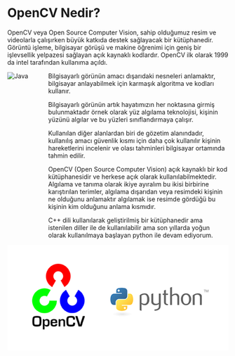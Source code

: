 # OpenCV Nedir?
OpenCV veya Open Source Computer Vision, sahip olduğumuz resim ve videolarla çalışırken büyük katkıda destek sağlayacak bir kütüphanedir. Görüntü işleme, bilgisayar görüşü ve makine öğrenimi için geniş bir işlevsellik yelpazesi sağlayan açık kaynaklı kodlardır. OpenCV ilk olarak 1999 da intel tarafından kullanıma açıldı.

<div style="display: flex;">
  <img src="https://miro.medium.com/v2/resize:fit:875/0*Zs2vmh1zXm1aAQGk.jpg" title="Java" heigh=700 width=500 align="right" />
  <div style="text-align: left;">
    Bilgisayarlı görünün amacı dışarıdaki nesneleri anlamaktır, bilgisayar anlayabilmek için karmaşık algoritma ve kodları kullanır.

Bilgisayarlı görünün artık hayatımızın her noktasına girmiş bulunmaktadır örnek olarak yüz algılama teknolojisi, kişinin yüzünü algılar ve bu yüzleri sınıflandırmaya çalışır.

Kullanılan diğer alanlardan biri de gözetim alanındadır, kullanılış amacı güvenlik kısmı için daha çok kullanılır kişinin hareketlerini incelenir ve olası tahminleri bilgisayar ortamında tahmin edilir.

OpenCV (Open Source Computer Vision) açık kaynaklı bir kod kütüphanesidir ve herkese açık olarak kullanılabilmektedir. Algılama ve tanıma olarak ikiye ayıralım bu ikisi birbirine karıştırılan terimler, algılama dışarıdan veya resimdeki kişinin ne olduğunu anlamaktır algılamak ise resimde gördüğü bu kişinin kim olduğunu anlama kısmıdır.

C++ dili kullanılarak geliştirilmiş bir kütüphanedir ama istenilen diller ile de kullanılabilir ama son yıllarda yoğun olarak kullanılmaya başlayan python ile devam ediyorum.
  </div>
</div>

<img src="Soruce/771c275d-6c24-43c8-83e4-644f8341646e_1_Y1S4hciQTfrB3xJuk2remA已去底.png" title="Python&OpenCV" align="center"/>


